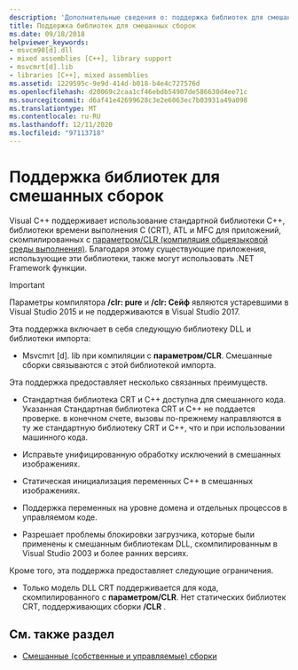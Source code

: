 ```yaml
---
description: 'Дополнительные сведения о: поддержка библиотек для смешанных сборок'
title: Поддержка библиотек для смешанных сборок
ms.date: 09/18/2018
helpviewer_keywords:
- msvcm90[d].dll
- mixed assemblies [C++], library support
- msvcmrt[d].lib
- libraries [C++], mixed assemblies
ms.assetid: 1229595c-9e9d-414d-b018-b4e4c727576d
ms.openlocfilehash: d20069c2caa1cf46ebdb54907de586630d4ee71c
ms.sourcegitcommit: d6af41e42699628c3e2e6063ec7b03931a49a098
ms.translationtype: MT
ms.contentlocale: ru-RU
ms.lasthandoff: 12/11/2020
ms.locfileid: "97113718"
---
```

# <a name="library-support-for-mixed-assemblies"></a>Поддержка библиотек для смешанных сборок

Visual C++ поддерживает использование стандартной библиотеки C++, библиотеки времени выполнения C (CRT), ATL и MFC для приложений, скомпилированных с [параметром/CLR (компиляция общеязыковой среды выполнения)](../build/reference/clr-common-language-runtime-compilation.md). Благодаря этому существующие приложения, использующие эти библиотеки, также могут использовать .NET Framework функции.

> [!IMPORTANT]
> Параметры компилятора **/clr: pure** и **/clr: Сейф** являются устаревшими в Visual Studio 2015 и не поддерживаются в Visual Studio 2017.

Эта поддержка включает в себя следующую библиотеку DLL и библиотеки импорта:

- Msvcmrt [d]. lib при компиляции с **параметром/CLR**. Смешанные сборки связываются с этой библиотекой импорта.

Эта поддержка предоставляет несколько связанных преимуществ.

- Стандартная библиотека CRT и C++ доступна для смешанного кода. Указанная Стандартная библиотека CRT и C++ не поддается проверке. в конечном счете, вызовы по-прежнему направляются в ту же стандартную библиотеку CRT и C++, что и при использовании машинного кода.

- Исправьте унифицированную обработку исключений в смешанных изображениях.

- Статическая инициализация переменных C++ в смешанных изображениях.

- Поддержка переменных на уровне домена и отдельных процессов в управляемом коде.

- Разрешает проблемы блокировки загрузчика, которые были применены к смешанным библиотекам DLL, скомпилированным в Visual Studio 2003 и более ранних версиях.

Кроме того, эта поддержка предоставляет следующие ограничения.

- Только модель DLL CRT поддерживается для кода, скомпилированного с **параметром/CLR**. Нет статических библиотек CRT, поддерживающих сборки **/CLR** .

## <a name="see-also"></a>См. также раздел

- [Смешанные (собственные и управляемые) сборки](../dotnet/mixed-native-and-managed-assemblies.md)
